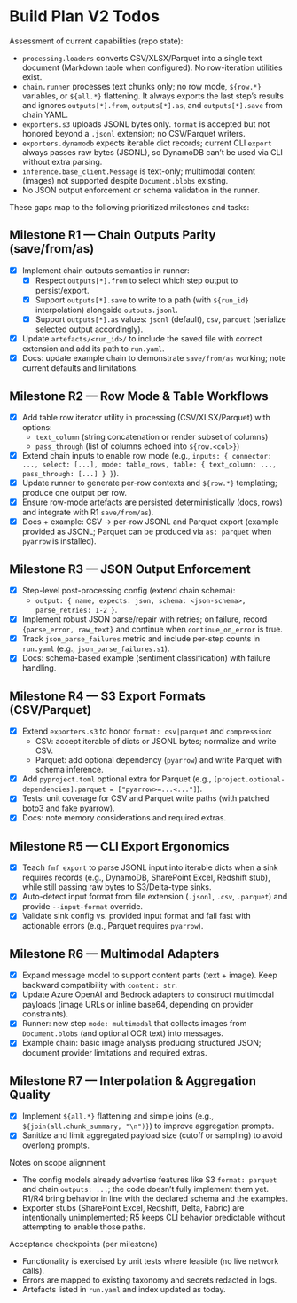 # Build Plan V2 Todos

Assessment of current capabilities (repo state):

- `processing.loaders` converts CSV/XLSX/Parquet into a single text document (Markdown table when configured). No row-iteration utilities exist.
- `chain.runner` processes text chunks only; no row mode, `${row.*}` variables, or `${all.*}` flattening. It always exports the last step’s results and ignores `outputs[*].from`, `outputs[*].as`, and `outputs[*].save` from chain YAML.
- `exporters.s3` uploads JSONL bytes only. `format` is accepted but not honored beyond a `.jsonl` extension; no CSV/Parquet writers.
- `exporters.dynamodb` expects iterable dict records; current CLI `export` always passes raw bytes (JSONL), so DynamoDB can’t be used via CLI without extra parsing.
- `inference.base_client.Message` is text-only; multimodal content (images) not supported despite `Document.blobs` existing.
- No JSON output enforcement or schema validation in the runner.

These gaps map to the following prioritized milestones and tasks:

## Milestone R1 — Chain Outputs Parity (save/from/as)
- [x] Implement chain outputs semantics in runner:
  - [x] Respect `outputs[*].from` to select which step output to persist/export.
  - [x] Support `outputs[*].save` to write to a path (with `${run_id}` interpolation) alongside `outputs.jsonl`.
  - [x] Support `outputs[*].as` values: `jsonl` (default), `csv`, `parquet` (serialize selected output accordingly).
- [x] Update `artefacts/<run_id>/` to include the saved file with correct extension and add its path to `run.yaml`.
- [x] Docs: update example chain to demonstrate `save/from/as` working; note current defaults and limitations.

## Milestone R2 — Row Mode & Table Workflows
- [x] Add table row iterator utility in processing (CSV/XLSX/Parquet) with options:
  - `text_column` (string concatenation or render subset of columns)
  - `pass_through` (list of columns echoed into `${row.<col>}`)
- [x] Extend chain inputs to enable row mode (e.g., `inputs: { connector: ..., select: [...], mode: table_rows, table: { text_column: ..., pass_through: [...] } }`).
- [x] Update runner to generate per-row contexts and `${row.*}` templating; produce one output per row.
- [x] Ensure row-mode artefacts are persisted deterministically (docs, rows) and integrate with R1 `save/from/as`).
- [x] Docs + example: CSV → per-row JSONL and Parquet export (example provided as JSONL; Parquet can be produced via `as: parquet` when `pyarrow` is installed).

## Milestone R3 — JSON Output Enforcement
- [x] Step-level post-processing config (extend chain schema):
  - `output: { name, expects: json, schema: <json-schema>, parse_retries: 1-2 }`.
- [x] Implement robust JSON parse/repair with retries; on failure, record `{parse_error, raw_text}` and continue when `continue_on_error` is true.
- [x] Track `json_parse_failures` metric and include per-step counts in `run.yaml` (e.g., `json_parse_failures.s1`).
- [x] Docs: schema-based example (sentiment classification) with failure handling.

## Milestone R4 — S3 Export Formats (CSV/Parquet)
- [x] Extend `exporters.s3` to honor `format: csv|parquet` and `compression`:
  - CSV: accept iterable of dicts or JSONL bytes; normalize and write CSV.
  - Parquet: add optional dependency (`pyarrow`) and write Parquet with schema inference.
- [x] Add `pyproject.toml` optional extra for Parquet (e.g., `[project.optional-dependencies].parquet = ["pyarrow>=...<..."]`).
- [x] Tests: unit coverage for CSV and Parquet write paths (with patched boto3 and fake pyarrow).
- [x] Docs: note memory considerations and required extras.

## Milestone R5 — CLI Export Ergonomics
- [x] Teach `fmf export` to parse JSONL input into iterable dicts when a sink requires records (e.g., DynamoDB, SharePoint Excel, Redshift stub), while still passing raw bytes to S3/Delta-type sinks.
- [x] Auto-detect input format from file extension (`.jsonl`, `.csv`, `.parquet`) and provide `--input-format` override.
- [x] Validate sink config vs. provided input format and fail fast with actionable errors (e.g., Parquet requires `pyarrow`).

## Milestone R6 — Multimodal Adapters
- [x] Expand message model to support content parts (text + image). Keep backward compatibility with `content: str`.
- [x] Update Azure OpenAI and Bedrock adapters to construct multimodal payloads (image URLs or inline base64, depending on provider constraints).
- [x] Runner: new step `mode: multimodal` that collects images from `Document.blobs` (and optional OCR text) into messages.
- [x] Example chain: basic image analysis producing structured JSON; document provider limitations and required extras.

## Milestone R7 — Interpolation & Aggregation Quality
- [x] Implement `${all.*}` flattening and simple joins (e.g., `${join(all.chunk_summary, "\n")}`) to improve aggregation prompts.
- [x] Sanitize and limit aggregated payload size (cutoff or sampling) to avoid overlong prompts.

Notes on scope alignment
- The config models already advertise features like S3 `format: parquet` and chain `outputs: ...`; the code doesn’t fully implement them yet. R1/R4 bring behavior in line with the declared schema and the examples.
- Exporter stubs (SharePoint Excel, Redshift, Delta, Fabric) are intentionally unimplemented; R5 keeps CLI behavior predictable without attempting to enable those paths.

Acceptance checkpoints (per milestone)
- Functionality is exercised by unit tests where feasible (no live network calls).
- Errors are mapped to existing taxonomy and secrets redacted in logs.
- Artefacts listed in `run.yaml` and index updated as today.

